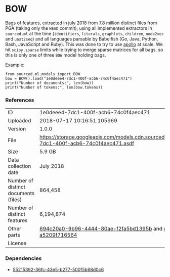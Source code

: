 # BOW

Bags of features, extracted in july 2018 from 7.8 million distinct files from PGA (taking only the `HEAD` commit), using all implemented extractors in `sourced.ml` at the time (`identifiers`, `literals`, `graphlets`, `children`, `node2vec` and `uast2seq`) and all languages parsable by Babelfish (Go, Java, Python, Bash, JavaScript and Ruby). This was done to try to use [apollo](https://github.com/src-d/apollo) at scale. We hit `scipy.sparse` limits while trying to merge sparse matrices for all bags, so this is only one of three `BOW` model holding bags.

Example:

```
from sourced.ml.models import BOW
bow = BOW().load("1e0deee4-7dc1-400f-acb6-74c0f4aec471")
print("Number of documents:", len(bow))
print("Number of tokens:", len(bow.tokens))
```

### References


|    |    |
|:---|:---|
| ID       | 1e0deee4-7dc1-400f-acb6-74c0f4aec471 |
| Uploaded | 2018-07-17 10:16:51.105969 |
| Version  | 1.0.0 |
| File     | https://storage.googleapis.com/models.cdn.sourced.tech/models%2Fbow%2F1e0deee4-7dc1-400f-acb6-74c0f4aec471.asdf |
| Size     | 5.9 GB |
| Data collection date | July 2018 |
| Number of distinct documents (files) | 864,458 |
| Number of distinct features | 6,194,874 |
| Other parts | [694c20a0-9b96-4444-80ae-f2fa5bd1395b](694c20a0-9b96-4444-80ae-f2fa5bd1395b.md) and [da8c5dee-b285-4d55-8913-a5209f716564](da8c5dee-b285-4d55-8913-a5209f716564.md) |
| License  | [](none) |

### Dependencies

* [55215392-36fc-43e5-b277-500f5b68d0c6](/docfreq/55215392-36fc-43e5-b277-500f5b68d0c6.md)
